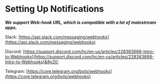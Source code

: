 # Setting Up Notifications

_**We support Web-hook URL, which is compatible with a lot of mainstream apps.**_

Slack:  [https://api.slack.com/messaging/webhooks](https://api.slack.com/messaging/webhooks)

Discord: [https://support.discord.com/hc/en-us/articles/228383668-Intro-to-Webhooks](https://support.discord.com/hc/en-us/articles/228383668-Intro-to-Webhooks)&#x20;

Telegram: [https://core.telegram.org/bots/webhooks](https://core.telegram.org/bots/webhooks)
